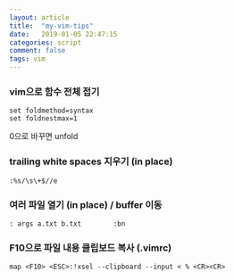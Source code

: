 ```yaml
---
layout: article
title:  "my-vim-tips"
date:   2019-01-05 22:47:15
categories: script
comment: false
tags: vim
---
```


### vim으로 함수 전체 접기

~~~vim
set foldmethod=syntax
set foldnestmax=1
~~~
0으로 바꾸면 unfold

### trailing white spaces 지우기 (in place)

~~~vim
:%s/\s\+$//e
~~~

### 여러 파일 열기 (in place)  / buffer 이동

~~~vim
: args a.txt b.txt        :bn 
~~~

### F10으로 파일 내용 클립보드 복사 (.vimrc)

~~~vim
map <F10> <ESC>:!xsel --clipboard --input < % <CR><CR>
~~~
